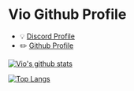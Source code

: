 # Vio Github Profile 

  - :bulb: [Discord Profile](https://discord.com/users/500747100464873472)
  - :pencil2: [Github Profile](https://github.com/vioxd)

[![Vio's github stats](https://github-readme-stats.vercel.app/api?username=vioxd&count_private=true&show_icons=true&theme=radical&hide_rank=false)](https://github.com/anuraghazra/github-readme-stats)

[![Top Langs](https://github-readme-stats.vercel.app/api/top-langs/?username=vioxd)](https://github.com/vioxd/github-readme-stats)
